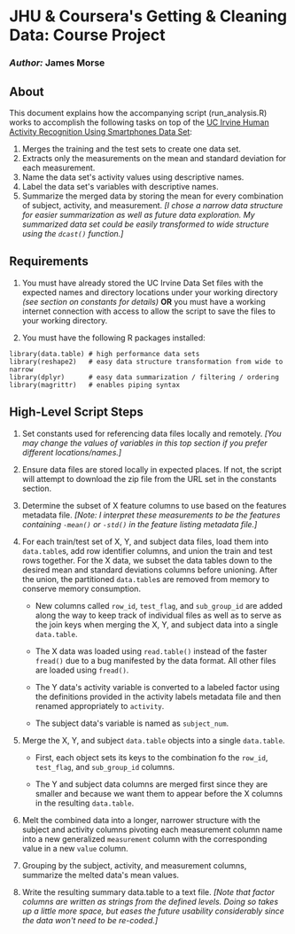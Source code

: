 # JHU & Coursera's Getting & Cleaning Data: Course Project  
### *Author:* James Morse  

## About
This document explains how the accompanying script (run_analysis.R) works to 
accomplish the following tasks on top of the [UC Irvine Human Activity Recognition Using Smartphones Data Set](http://archive.ics.uci.edu/ml/datasets/Human+Activity+Recognition+Using+Smartphones):  

1) Merges the training and the test sets to create one data set.  
2) Extracts only the measurements on the mean and standard deviation for each 
measurement.   
3) Name the data set's activity values using descriptive names.  
4) Label the data set's variables with descriptive names.  
5) Summarize the merged data by storing the mean for every combination of subject, activity, and measurement. *[I chose a narrow data structure for easier summarization as well as future data exploration. My summarized data set could be easily transformed to wide structure using the `dcast()` function.]*  

## Requirements
1) You must have already stored the UC Irvine Data Set files with the expected names and directory locations under your working directory *(see section on constants for details)*
**OR**
you must have a working internet connection with access to allow the script to save the files to your working directory.  

2) You must have the following R packages installed:  
```
library(data.table) # high performance data sets
library(reshape2)   # easy data structure transformation from wide to narrow
library(dplyr)      # easy data summarization / filtering / ordering
library(magrittr)   # enables piping syntax
```

## High-Level Script Steps
1) Set constants used for referencing data files locally and remotely. *[You may change the values of variables in this top section if you prefer different locations/names.]*  

2) Ensure data files are stored locally in expected places.  If not, the script will 
attempt to download the zip file from the URL set in the constants section.  

3) Determine the subset of X feature columns to use based on the features metadata file. *[Note: I interpret these measurements to be the features containing `-mean()` or `-std()` in the feature listing metadata file.]*  

4) For each train/test set of X, Y, and subject data files, load them into `data.table`s, add row identifier columns, and union the train and test rows together. 
For the X data, we subset the data tables down to the desired mean and standard deviations columns before unioning.  After the union, the partitioned 
`data.table`s are removed from memory to conserve memory consumption.  
     
     + New columns called `row_id`, `test_flag`, and `sub_group_id` are added 
     along the way to keep track of individual files as well as to serve as the
     join keys when merging the X, Y, and subject data into a single `data.table`.  
     
     + The X data was loaded using `read.table()` instead of the faster 
     `fread()` due to a bug manifested by the data format. All other files are
     loaded using `fread()`.  
     
     + The Y data's activity variable is converted to a labeled factor using the 
     definitions provided in the activity labels metadata file and then renamed 
     appropriately to `activity`.  
     
     + The subject data's variable is named as `subject_num`.  

5) Merge the X, Y, and subject `data.table` objects into a single `data.table`.  

     + First, each object sets its keys to the combination fo the `row_id`, 
     `test_flag`, and `sub_group_id` columns.  
     
     + The Y and subject data columns are merged first since they are smaller 
     and because we want them to appear before the X columns in the resulting 
     `data.table`.  
     
6) Melt the combined data into a longer, narrower structure with the subject and 
activity columns pivoting each measurement column name into a new generalized 
`measurement` column with the corresponding value in a new `value` column.  

7) Grouping by the subject, activity, and measurement columns, summarize the 
melted data's mean values.  

8) Write the resulting summary data.table to a text file. *[Note that factor columns are written as strings from the defined levels. Doing so takes up a little more space,
but eases the future usability considerably since the data won't need to be 
re-coded.]*  